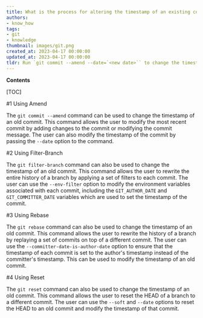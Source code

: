 ```yaml
---
title: What is the process for altering the timestamp of an existing commit in git?
authors:
- know_how
tags:
- git
- knowledge
thumbnail: images/git.png
created_at: 2023-04-17 00:00:00
updated_at: 2023-04-17 00:00:00
tldr: Run `git commit --amend --date=`<new date>`` to change the timestamp of an old commit in Git.
---
```


**Contents**

[TOC]

#1 Using Amend

The `git commit --amend` command can be used to change the timestamp of an old commit. This command allows the user to modify the most recent commit by adding changes to the commit or modifying the commit message. The user can also modify the timestamp of the commit by passing the `--date` option to the command.

#2 Using Filter-Branch

The `git filter-branch` command can also be used to change the timestamp of an old commit. This command allows the user to rewrite the entire history of a branch by applying a set of filters to each commit. The user can use the `--env-filter` option to modify the environment variables associated with each commit, including the `GIT_AUTHOR_DATE` and `GIT_COMMITTER_DATE` variables which are used to set the timestamp of the commit.

#3 Using Rebase

The `git rebase` command can also be used to change the timestamp of an old commit. This command allows the user to rewrite the history of a branch by replaying a set of commits on top of a different commit. The user can use the `--committer-date-is-author-date` option to ensure that the timestamp of each commit is set to the author's timestamp instead of the committer's timestamp. This can be used to modify the timestamp of an old commit.

#4 Using Reset

The `git reset` command can also be used to change the timestamp of an old commit. This command allows the user to reset the HEAD of a branch to a different commit. The user can use the `--soft` and `--date` options to reset the HEAD to an old commit and modify the timestamp of that commit.

